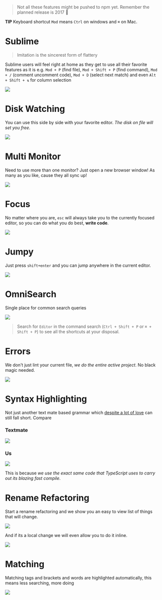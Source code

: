 > Not all these features might be pushed to npm yet. Remember the planned release is 2017 :rose:

**TIP** Keyboard shortcut `Mod` means `Ctrl` on windows and `⌘` on Mac.

# Sublime
> Imitation is the sincerest form of flattery

Sublime users will feel right at home as they get to use all their favorite features as it is e.g. `Mod + P` (find file), `Mod + Shift + P` (find command), `Mod + /` (comment uncomment code), `Mod + D` (select next match) and even `Alt + Shift + ⇅` for column selection   

![](https://raw.githubusercontent.com/TypeScriptBuilder/tsb-docs/gh-pages/screens/rectangular.gif)

# Disk Watching
You can use this side by side with your favorite editor. *The disk on file will set you free*.

![](https://raw.githubusercontent.com/TypeScriptBuilder/tsb-docs/gh-pages/screens/seemlessExternalEditing.gif)

# Multi Monitor
Need to use more than one monitor? Just open a new browser window! As many as you like, cause they all sync up!

![](https://raw.githubusercontent.com/TypeScriptBuilder/tsb-docs/gh-pages/screens/multiMonitor.gif)

# Focus
No matter where you are, `esc` will always take you to the currently focused editor, so you can do what you do best, **write code**.

![](https://raw.githubusercontent.com/TypeScriptBuilder/tsb-docs/gh-pages/screens/esc.gif)

# Jumpy
Just press `shift+enter` and you can jump anywhere in the current editor.

![](https://raw.githubusercontent.com/TypeScriptBuilder/tsb-docs/gh-pages/screens/jumpy.gif)

# OmniSearch
Single place for common search queries

![](https://raw.githubusercontent.com/TypeScriptBuilder/tsb-docs/gh-pages/screens/omnisearch.gif)

> Search for `Editor` in the command search (`Ctrl + Shift + P` or `⌘ + Shift + P`) to see all the shortcuts at your disposal.

# Errors

We don't just lint your current file, *we do the entire active project*. No black magic needed.

![](https://raw.githubusercontent.com/TypeScriptBuilder/tsb-docs/gh-pages/screens/liveLinting.gif)

# Syntax Highlighting
Not just another text mate based grammar which [despite a lot of love](https://github.com/Microsoft/TypeScript-TmLanguage/blob/ab17d24fed148cd789fd632d74f170c7308d75ff/TypeScriptReact.tmLanguage) can still fall short. Compare

### Textmate
![](https://raw.githubusercontent.com/TypeScriptBuilder/tsb-docs/gh-pages/screens/grammarBad.png)

### Us
![](https://raw.githubusercontent.com/TypeScriptBuilder/tsb-docs/gh-pages/screens/grammarGood.png)

This is because *we use the exact same code that TypeScript uses to carry out its blazing fast compile*.

# Rename Refactoring
Start a rename refactoring and we show you an easy to view list of things that will change.

![](https://raw.githubusercontent.com/TypeScriptBuilder/tsb-docs/gh-pages/screens/renameBig.gif)

And if its a local change we will even allow you to do it inline.

![](https://raw.githubusercontent.com/TypeScriptBuilder/tsb-docs/gh-pages/screens/renameSimple.gif)

# Matching
Matching tags and brackets and words are highlighted automatically, this means less searching, more doing

![](https://raw.githubusercontent.com/TypeScriptBuilder/tsb-docs/gh-pages/screens/matching.gif)
